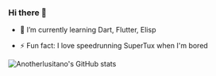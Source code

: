 ### Hi there 👋

- 🌱 I’m currently learning Dart, Flutter, Elisp
<!--
- 🔭 I’m currently working on ...
- 👯 I’m looking to collaborate on ...
- 🤔 I’m looking for help with ...
- 💬 Ask me about ...
- 📫 How to reach me: ...
-->
- ⚡ Fun fact: I love speedrunning SuperTux when I'm bored

![Anotherlusitano's GitHub stats](https://github-readme-stats.vercel.app/api?username=anotherlusitano&show_icons=true&theme=radical)

